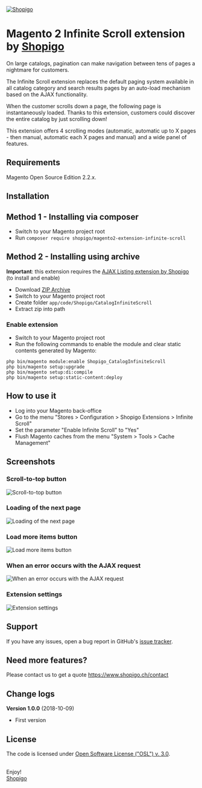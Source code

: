[![Shopigo](https://www.shopigo.ch/wp-content/uploads/2018/08/github-shopigo-logo.png)](https://www.shopigo.ch)

# Magento 2 Infinite Scroll extension by [Shopigo](https://www.shopigo.ch)

On large catalogs, pagination can make navigation between tens of pages a nightmare for customers.

The Infinite Scroll extension replaces the default paging system available in all catalog category and search results pages by an auto-load mechanism based on the AJAX functionality.

When the customer scrolls down a page, the following page is instantaneously loaded.
Thanks to this extension, customers could discover the entire catalog by just scrolling down!

This extension offers 4 scrolling modes (automatic, automatic up to X pages - then manual, automatic each X pages and manual) and a wide panel of features.

## Requirements

Magento Open Source Edition 2.2.x.

## Installation

## Method 1 - Installing via composer

- Switch to your Magento project root
- Run `composer require shopigo/magento2-extension-infinite-scroll`

## Method 2 - Installing using archive

**Important**: this extension requires the [AJAX Listing extension by Shopigo](https://github.com/shopigo/magento2-extension-ajax-listing) (to install and enable)

- Download [ZIP Archive](https://github.com/shopigo/magento2-extension-infinite-scroll/archive/master.zip)
- Switch to your Magento project root
- Create folder `app/code/Shopigo/CatalogInfiniteScroll`
- Extract zip into path

### Enable extension

- Switch to your Magento project root
- Run the following commands to enable the module and clear static contents generated by Magento:
```
php bin/magento module:enable Shopigo_CatalogInfiniteScroll
php bin/magento setup:upgrade
php bin/magento setup:di:compile
php bin/magento setup:static-content:deploy
```

## How to use it

- Log into your Magento back-office
- Go to the menu "Stores > Configuration > Shopigo Extensions > Infinite Scroll"
- Set the parameter "Enable Infinite Scroll" to "Yes"
- Flush Magento caches from the menu "System > Tools > Cache Management"

## Screenshots

### Scroll-to-top button

![Scroll-to-top button](https://www.shopigo.ch/wp-content/uploads/2018/10/github-extension-infinite-scroll-plp-scroll-to-top.jpg)

### Loading of the next page

![Loading of the next page](https://www.shopigo.ch/wp-content/uploads/2018/10/github-extension-infinite-scroll-plp-loading.jpg)

### Load more items button

![Load more items button](https://www.shopigo.ch/wp-content/uploads/2018/10/github-extension-infinite-scroll-plp-continue-btn.jpg)

### When an error occurs with the AJAX request

![When an error occurs with the AJAX request](https://www.shopigo.ch/wp-content/uploads/2018/10/github-extension-infinite-scroll-plp-loading-error.jpg)

### Extension settings

![Extension settings](https://www.shopigo.ch/wp-content/uploads/2018/10/github-extension-infinite-scroll-settings.jpg)

## Support

If you have any issues, open a bug report in GitHub's [issue tracker](https://github.com/shopigo/magento2-extension-infinite-scroll/issues).

## Need more features?

Please contact us to get a quote https://www.shopigo.ch/contact

## Change logs

**Version 1.0.0** (2018-10-09)
- First version

## License

The code is licensed under [Open Software License ("OSL") v. 3.0](http://opensource.org/licenses/osl-3.0.php).

<br/>Enjoy!<br/>
[Shopigo](https://www.shopigo.ch)